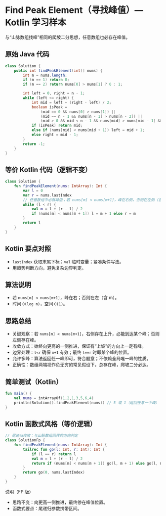 # Find Peak Element（寻找峰值）— Kotlin 学习样本

与“山脉数组找峰”相同的爬坡二分思想，任意数组也必存在峰值。

## 原始 Java 代码

```java
class Solution {
    public int findPeakElement(int[] nums) {
        int n = nums.length;
        if (n == 1) return 0;
        if (n == 2) return nums[0] > nums[1] ? 0 : 1;

        int left = 0, right = n - 1;
        while (left <= right) {
            int mid = left + (right - left) / 2;
            boolean isPeak =
                (mid == 0 && nums[0] > nums[1]) ||
                (mid == n - 1 && nums[n - 1] > nums[n - 2]) ||
                (mid > 0 && mid < n - 1 && nums[mid] > nums[mid - 1] && nums[mid] > nums[mid + 1]);
            if (isPeak) return mid;
            else if (nums[mid] < nums[mid + 1]) left = mid + 1;
            else right = mid - 1;
        }
        return -1;
    }
}
```

## 等价 Kotlin 代码（逻辑不变）

```kotlin
class Solution {
    fun findPeakElement(nums: IntArray): Int {
        var l = 0
        var r = nums.lastIndex
        // 任意数组中必有峰值；若 nums[m] < nums[m+1]，峰在右侧，否则在左侧（含 m）
        while (l < r) {
            val m = l + (r - l) / 2
            if (nums[m] < nums[m + 1]) l = m + 1 else r = m
        }
        return l
    }
}
```

## Kotlin 要点对照

- `lastIndex` 获取末尾下标；`val` 临时变量；紧凑条件写法。
- 用趋势判断方向，避免复杂边界判定。

## 算法说明

- 若 `nums[m] < nums[m+1]`，峰在右；否则在左（含 m）。
- 时间 `O(log n)`，空间 `O(1)`。

## 思路总结

- 关键观察：若 `nums[m] < nums[m+1]`，右侧存在上升，必能到达某个峰；否则左侧存在峰。
- 收敛方式：始终向更高的一侧推进，保证有“上坡”的方向上一定有峰。
- 边界处理：`l<r` 确保 `m+1` 有效；最终 `l==r` 时即某个峰的位置。
- 允许多峰：算法返回任一峰即可，符合题意；不依赖全局唯一峰的性质。
- 正确性：数组两端视作负无穷的常见假设下，总存在峰，爬坡二分必达。

## 简单测试（Kotlin）

```kotlin
fun main() {
    val nums = intArrayOf(1,2,1,3,5,6,4)
    println(Solution().findPeakElement(nums)) // 5 或 1（返回任意一个峰）
}
```

## Kotlin 函数式风格（等价逻辑）

```kotlin
// 尾递归爬坡：与山脉数组同样的方向判定
class SolutionFp {
    fun findPeakElement(nums: IntArray): Int {
        tailrec fun go(l: Int, r: Int): Int {
            if (l == r) return l
            val m = l + (r - l) / 2
            return if (nums[m] < nums[m + 1]) go(l, m + 1) else go(l, m)
        }
        return go(0, nums.lastIndex)
    }
}
```

说明（FP 版）
- 思路不变：向更高一侧推进，最终停在峰值位置。
- 函数式要点：尾递归参数携带区间。
